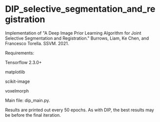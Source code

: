 # DIP_selective_segmentation_and_registration

Implementation of "A Deep Image Prior Learning Algorithm for Joint Selective Segmentation and Registration." Burrows, Liam, Ke Chen, and Francesco Torella. SSVM. 2021.

Requirements:

Tensorflow 2.3.0+

matplotlib

scikit-image

voxelmorph


Main file: dip_main.py.

Results are printed out every 50 epochs. As with DIP, the best results may be before the final iteration.
